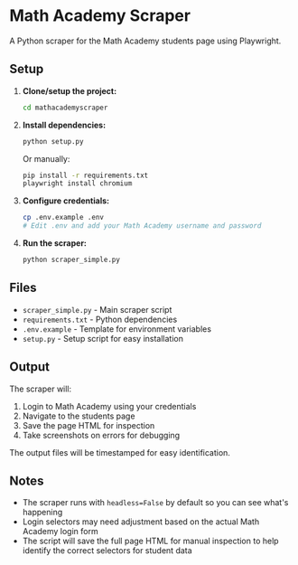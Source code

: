 # Math Academy Scraper

A Python scraper for the Math Academy students page using Playwright.

## Setup

1. **Clone/setup the project:**
   ```bash
   cd mathacademyscraper
   ```

2. **Install dependencies:**
   ```bash
   python setup.py
   ```
   
   Or manually:
   ```bash
   pip install -r requirements.txt
   playwright install chromium
   ```

3. **Configure credentials:**
   ```bash
   cp .env.example .env
   # Edit .env and add your Math Academy username and password
   ```

4. **Run the scraper:**
   ```bash
   python scraper_simple.py
   ```

## Files

- `scraper_simple.py` - Main scraper script
- `requirements.txt` - Python dependencies
- `.env.example` - Template for environment variables
- `setup.py` - Setup script for easy installation

## Output

The scraper will:
1. Login to Math Academy using your credentials
2. Navigate to the students page
3. Save the page HTML for inspection
4. Take screenshots on errors for debugging

The output files will be timestamped for easy identification.

## Notes

- The scraper runs with `headless=False` by default so you can see what's happening
- Login selectors may need adjustment based on the actual Math Academy login form
- The script will save the full page HTML for manual inspection to help identify the correct selectors for student data